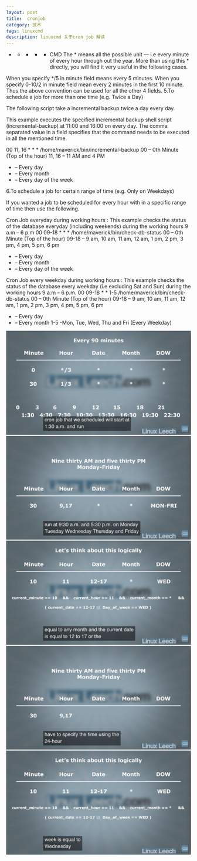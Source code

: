 ```yaml
---
layout: post
title:	cronjob
category: 技术
tags: linuxcmd
description: linuxcmd 关于cron job 解读
---
```

 * * * * * CMD
The * means all the possible unit — i.e every minute of every hour through out the year. More than using this * directly, you will find it very useful in the following cases.

When you specify */5 in minute field means every 5 minutes.
When you specify 0-10/2 in minute field mean every 2 minutes in the first 10 minute.
Thus the above convention can be used for all the other 4 fields.
5.To schedule a job for more than one time (e.g. Twice a Day)

The following script take a incremental backup twice a day every day.

This example executes the specified incremental backup shell script (incremental-backup) at 11:00 and 16:00 on every day. The comma separated value in a field specifies that the command needs to be executed in all the mentioned time.

00 11, 16 * * * /home/maverick/bin/incremental-backup
00 – 0th Minute (Top of the hour)
11, 16 – 11 AM and 4 PM
* – Every day
* – Every month
* – Every day of the week

6.To schedule a job for certain range of time (e.g. Only on Weekdays)

If you wanted a job to be scheduled for every hour with in a specific range of time then use the following.

Cron Job everyday during working hours :
This example checks the status of the database everyday (including weekends) during the working hours 9 a.m – 6 p.m
00 09-18 * * * /home/maverick/bin/check-db-status
00 – 0th Minute (Top of the hour)
09-18 – 9 am, 10 am, 11 am, 12 am, 1 pm, 2 pm, 3 pm, 4 pm, 5 pm, 6 pm
* – Every day
* – Every month
* – Every day of the week

Cron Job every weekday during working hours :
This example checks the status of the database every weekday (i.e excluding Sat and Sun) during the working hours 9 a.m – 6 p.m.
00 09-18 * * 1-5 /home/maverick/bin/check-db-status
00 – 0th Minute (Top of the hour)
09-18 – 9 am, 10 am, 11 am, 12 am, 1 pm, 2 pm, 3 pm, 4 pm, 5 pm, 6 pm
* – Every day
* – Every month
1-5 -Mon, Tue, Wed, Thu and Fri (Every Weekday)

![cron1](../assets/img/cron1.jpg)
![cron2](../assets/img/cron2.jpg)
![cron3](../assets/img/cron3.jpg)
![cron4](../assets/img/cron4.jpg)
![cron5](../assets/img/cron5.jpg)